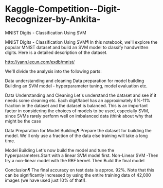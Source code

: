 # Kaggle-Competition--Digit-Recognizer-by-Ankita-
MNIST Digits - Classification Using SVM


MNIST Digits - Classification Using SVM¶
In this notebook, we'll explore the popular MNIST dataset and build an SVM model to classify handwritten digits. Here is a detailed description of the dataset.

http://yann.lecun.com/exdb/mnist/

We'll divide the analysis into the following parts:

Data understanding and cleaning
Data preparation for model building
Building an SVM model - hyperparameter tuning, model evaluation etc.

Data Understanding and Cleaning
Let's understand the dataset and see if it needs some cleaning etc.
Each digit/label has an approximately 9%-11% fraction in the dataset and the dataset is balanced. This is an important factor in considering the choices of models to be used, especially SVM, since SVMs rarely perform well on imbalanced data (think about why that might be the case

Data Preparation for Model Building¶
Prepare the dataset for building the model. We'll only use a fraction of the data else training will take a long time.

Model Building
Let's now build the model and tune the hyperparameters.Start with a linear SVM model first.
Non-Linear SVM -Then try a non-linear model with the RBF kernel.
Then Build the final model

Conclusion¶
The final accuracy on test data is approx. 92%. Note that this can be significantly increased by using the entire training data of 42,000 images (we have used just 10% of that!).
